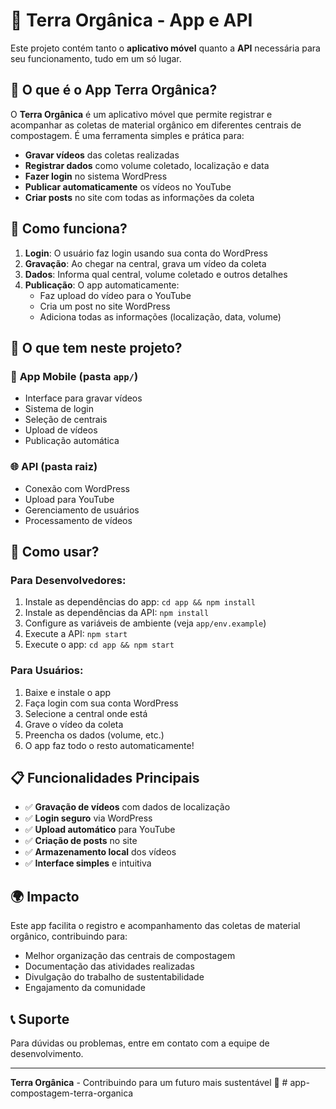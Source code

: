 # 🌱 Terra Orgânica - App e API

Este projeto contém tanto o **aplicativo móvel** quanto a **API** necessária para seu funcionamento, tudo em um só lugar.

## 📱 O que é o App Terra Orgânica?

O **Terra Orgânica** é um aplicativo móvel que permite registrar e acompanhar as coletas de material orgânico em diferentes centrais de compostagem. É uma ferramenta simples e prática para:

- **Gravar vídeos** das coletas realizadas
- **Registrar dados** como volume coletado, localização e data
- **Fazer login** no sistema WordPress
- **Publicar automaticamente** os vídeos no YouTube
- **Criar posts** no site com todas as informações da coleta

## 🎥 Como funciona?

1. **Login**: O usuário faz login usando sua conta do WordPress
2. **Gravação**: Ao chegar na central, grava um vídeo da coleta
3. **Dados**: Informa qual central, volume coletado e outros detalhes
4. **Publicação**: O app automaticamente:
   - Faz upload do vídeo para o YouTube
   - Cria um post no site WordPress
   - Adiciona todas as informações (localização, data, volume)

## 🔧 O que tem neste projeto?

### 📱 **App Mobile** (pasta `app/`)
- Interface para gravar vídeos
- Sistema de login
- Seleção de centrais
- Upload de vídeos
- Publicação automática

### 🌐 **API** (pasta raiz)
- Conexão com WordPress
- Upload para YouTube
- Gerenciamento de usuários
- Processamento de vídeos

## 🚀 Como usar?

### Para Desenvolvedores:
1. Instale as dependências do app: `cd app && npm install`
2. Instale as dependências da API: `npm install`
3. Configure as variáveis de ambiente (veja `app/env.example`)
4. Execute a API: `npm start`
5. Execute o app: `cd app && npm start`

### Para Usuários:
1. Baixe e instale o app
2. Faça login com sua conta WordPress
3. Selecione a central onde está
4. Grave o vídeo da coleta
5. Preencha os dados (volume, etc.)
6. O app faz todo o resto automaticamente!

## 📋 Funcionalidades Principais

- ✅ **Gravação de vídeos** com dados de localização
- ✅ **Login seguro** via WordPress
- ✅ **Upload automático** para YouTube
- ✅ **Criação de posts** no site
- ✅ **Armazenamento local** dos vídeos
- ✅ **Interface simples** e intuitiva

## 🌍 Impacto

Este app facilita o registro e acompanhamento das coletas de material orgânico, contribuindo para:
- Melhor organização das centrais de compostagem
- Documentação das atividades realizadas
- Divulgação do trabalho de sustentabilidade
- Engajamento da comunidade

## 📞 Suporte

Para dúvidas ou problemas, entre em contato com a equipe de desenvolvimento.

---

**Terra Orgânica** - Contribuindo para um futuro mais sustentável 🌱
#   a p p - c o m p o s t a g e m - t e r r a - o r g a n i c a  
 